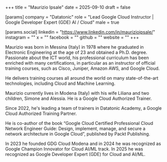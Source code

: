+++
title = "Maurizio Ipsale"
date = 2025-09-10
draft = false

[params]
company = "Datatonic"
role = "Lead Google Cloud Instructor | Google Developer Expert (GDE) AI / Cloud"
male = true

[params.social]
linkedin = "https://www.linkedin.com/in/maurizioipsale/"
instagram = ""
x = ""
facebook = ""
github = ""
website = ""
+++

Maurizio was born in Messina (Italy) in 1978 where he graduated in Electronic Engineering at the age of 23 and obtained a Ph.D. degree. Passionate about the ICT world, his professional curriculum has been enriched with many certifications, in particular as an instructor of official training courses, such as Cisco, Juniper, Amazon AWS, and Google Cloud.

He delivers training courses all around the world on many state-of-the-art technologies, including Cloud and Machine Learning.

Maurizio currently lives in Modena (Italy) with his wife Liliana and two children, Simone and Alessia. He is a Google Cloud Authorized Trainer.

Since 2022, he's leading a team of trainers in Datatonic Academy, a Google Cloud Authorized Training Partner.

He is co-author of the book “Google Cloud Certified Professional Cloud Network Engineer Guide: Design, implement, manage, and secure a network architecture in Google Cloud”, published by Packt Publishing.

In 2023 he founded GDG Cloud Modena and in 2024 he was recognized as Google Champion Innovator for Cloud AI/ML track.
In 2025 he was recognized as Google Developer Expert (GDE) for Cloud and AI/ML.
